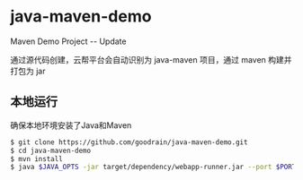 # java-maven-demo
Maven Demo Project
-- Update

通过源代码创建，云帮平台会自动识别为 java-maven 项目，通过 maven 构建并打包为 jar

## 本地运行

确保本地环境安装了Java和Maven 

```bash
$ git clone https://github.com/goodrain/java-maven-demo.git
$ cd java-maven-demo
$ mvn install
$ java $JAVA_OPTS -jar target/dependency/webapp-runner.jar --port $PORT target/*.jar
```
